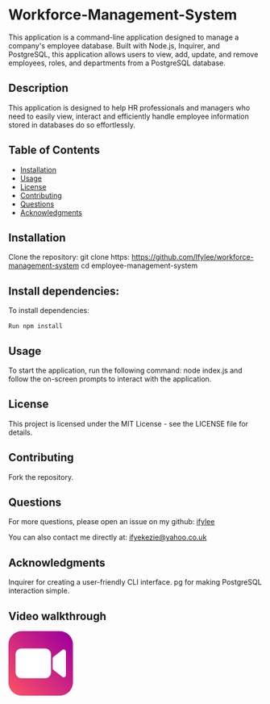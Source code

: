 # Workforce-Management-System

This application is a command-line application designed to manage a company's employee database. Built with Node.js, Inquirer, and PostgreSQL, this application allows users to view, add, update, and remove employees, roles, and departments from a PostgreSQL database. 

## Description
This application is designed to help HR professionals and managers who need to easily view, interact and efficiently handle employee information stored in databases do so effortlessly.


## Table of Contents
- [Installation](#installation)
- [Usage](#usage)
- [License](#license)
- [Contributing](#contributing)
- [Questions](#questions)
- [Acknowledgments](#acknowledgments)


## Installation
Clone the repository:
git clone https: https://github.com/Ifylee/workforce-management-system
cd employee-management-system

## Install dependencies:
To install dependencies:

```
Run npm install

```

## Usage
To start the application, run the following command:
node index.js and follow the on-screen prompts to interact with the application. 


## License
This project is licensed under the MIT License - see the LICENSE file for details.

## Contributing
Fork the repository.

## Questions

  For more questions, please open an issue on my github: [ifylee](https://github.com/ifylee)

  You can also contact me directly at: [ifyekezie@yahoo.co.uk](mailto:ifyekezie@yahoo.co.uk)


## Acknowledgments
Inquirer for creating a user-friendly CLI interface.
pg for making PostgreSQL interaction simple.

## Video walkthrough
[![video image](image.png)](link)